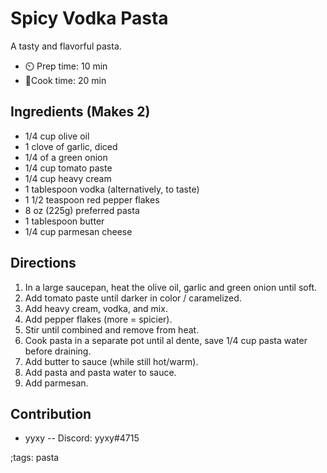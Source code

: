 # Spicy Vodka Pasta

A tasty and flavorful pasta.

- ⏲️ Prep time: 10 min
- 🍳Cook time: 20 min

## Ingredients (Makes 2)

- 1/4 cup olive oil
- 1 clove of garlic, diced
- 1/4 of a green onion
- 1/4 cup tomato paste
- 1/4 cup heavy cream
- 1 tablespoon vodka (alternatively, to taste)
- 1 1/2 teaspoon red pepper flakes
- 8 oz (225g) preferred pasta
- 1 tablespoon butter
- 1/4 cup parmesan cheese


## Directions

1. In a large saucepan, heat the olive oil, garlic and green onion until soft.
2. Add tomato paste until darker in color / caramelized.
3. Add heavy cream, vodka, and mix.
4. Add pepper flakes (more = spicier).
5. Stir until combined and remove from heat.
6. Cook pasta in a separate pot until al dente, save 1/4 cup pasta water before draining.
7. Add butter to sauce (while still hot/warm).
8. Add pasta and pasta water to sauce.
9. Add parmesan.


## Contribution

- yyxy -- Discord: yyxy#4715

;tags: pasta
